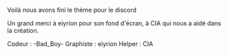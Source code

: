 Voilà nous avons fini le thème pour le discord 



Un grand merci à eiyrion pour son fond d'écran, à CIA qui nous a aidé dans la création. 

Codeur : -Bad_Boy-
Graphiste : eiyrion
Helper : CIA 
